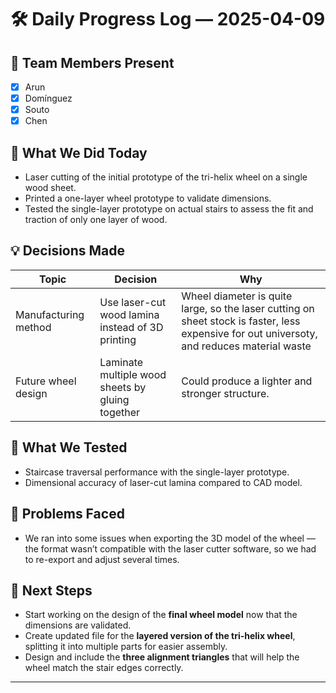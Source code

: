 # 🛠️ Daily Progress Log — 2025-04-09

## 👥 Team Members Present
- [x] Arun
- [x] Domínguez
- [x] Souto
- [x] Chen

## 🎯 What We Did Today
- Laser cutting of the initial prototype of the tri-helix wheel on a single wood sheet.  
- Printed a one-layer wheel prototype to validate dimensions.  
- Tested the single-layer prototype on actual stairs to assess the fit and traction of only one layer of wood.

## 💡 Decisions Made
| Topic                  | Decision                                         | Why                                                                                   |
|------------------------|--------------------------------------------------|---------------------------------------------------------------------------------------|
| Manufacturing method   | Use laser-cut wood lamina instead of 3D printing | Wheel diameter is quite large, so the laser cutting on sheet stock is faster, less expensive for out universoty, and reduces material waste |
| Future wheel design    | Laminate multiple wood sheets by gluing together | Could produce a lighter and stronger structure. |

## 🧪 What We Tested
- Staircase traversal performance with the single-layer prototype.  
- Dimensional accuracy of laser-cut lamina compared to CAD model.

## 🔧 Problems Faced
- We ran into some issues when exporting the 3D model of the wheel — the format wasn’t compatible with the laser cutter software, so we had to re-export and adjust several times.

## 📌 Next Steps
- Start working on the design of the **final wheel model** now that the dimensions are validated.  
- Create updated file for the **layered version of the tri-helix wheel**, splitting it into multiple parts for easier assembly.  
- Design and include the **three alignment triangles** that will help the wheel match the stair edges correctly.

---
